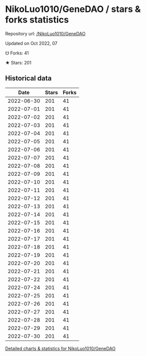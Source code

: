 # NikoLuo1010/GeneDAO / stars & forks statistics

Repository url: [/NikoLuo1010/GeneDAO](https://github.com/NikoLuo1010/GeneDAO)

Updated on Oct 2022, 07

☋ Forks: 41

★ Stars: 201

## Historical data
| Date | Stars | Forks |
|------|-------|-------|
| 2022-06-30 | 201 | 41 | 
| 2022-07-01 | 201 | 41 | 
| 2022-07-02 | 201 | 41 | 
| 2022-07-03 | 201 | 41 | 
| 2022-07-04 | 201 | 41 | 
| 2022-07-05 | 201 | 41 | 
| 2022-07-06 | 201 | 41 | 
| 2022-07-07 | 201 | 41 | 
| 2022-07-08 | 201 | 41 | 
| 2022-07-09 | 201 | 41 | 
| 2022-07-10 | 201 | 41 | 
| 2022-07-11 | 201 | 41 | 
| 2022-07-12 | 201 | 41 | 
| 2022-07-13 | 201 | 41 | 
| 2022-07-14 | 201 | 41 | 
| 2022-07-15 | 201 | 41 | 
| 2022-07-16 | 201 | 41 | 
| 2022-07-17 | 201 | 41 | 
| 2022-07-18 | 201 | 41 | 
| 2022-07-19 | 201 | 41 | 
| 2022-07-20 | 201 | 41 | 
| 2022-07-21 | 201 | 41 | 
| 2022-07-22 | 201 | 41 | 
| 2022-07-24 | 201 | 41 | 
| 2022-07-25 | 201 | 41 | 
| 2022-07-26 | 201 | 41 | 
| 2022-07-27 | 201 | 41 | 
| 2022-07-28 | 201 | 41 | 
| 2022-07-29 | 201 | 41 | 
| 2022-07-30 | 201 | 41 | 


[Detailed charts & statistics for NikoLuo1010/GeneDAO](https://reviewgithub.com/rep/NikoLuo1010/GeneDAO)
